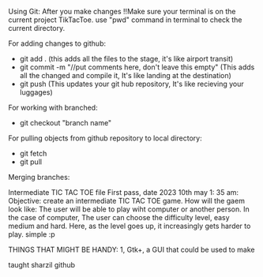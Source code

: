 Using Git:
After you make changes
!!Make sure your terminal is on the current project TikTacToe. use "pwd" command in terminal to check the current directory.

For adding changes to github:
- git add . (this adds all the files to the stage, it's like airport transit)
- git commit -m "//put comments here, don't leave this empty" (This adds all the changed and compile it, It's like landing at the destination)
- git push (This updates your git hub repository, It's like recieving your luggages)


For working with branched:
- git checkout "branch name" 

For pulling objects from github repository to local directory:
- git fetch
- git pull

Merging branches:




Intermediate TIC TAC TOE file
First pass, date 2023 10th may 1: 35 am:
Objective: create an intermediate TIC TAC TOE game.
How will the gaem look like: The user will be able to play wiht computer or another person. In the case of computer, The user can choose the difficulty level, easy medium and hard. Here, as the level goes up, it increasingly gets harder to play. simple :p

THINGS THAT MIGHT BE HANDY:
1, Gtk+, a GUI that could be used to make

taught sharzil github 